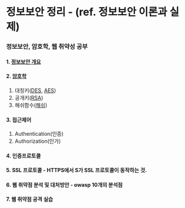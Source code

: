 # 정보보안 정리 - (ref. 정보보안 이론과 실제)
### 정보보안, 암호학, 웹 취약성 공부

#### 1. <a href="https://github.com/jaero0725/security/tree/main/1.%20%EC%A0%95%EB%B3%B4%EB%B3%B4%EC%95%88%EA%B0%9C%EC%9A%94"> 정보보안 개요</a>
#### 2. <a href="https://github.com/jaero0725/security/tree/main/2.%20%EC%95%94%ED%98%B8">암호학</a> 
 1) 대칭키(<a href="https://github.com/jaero0725/security/blob/main/2.%20%EC%95%94%ED%98%B8/readme2.md">DES</a>, <a href="https://github.com/jaero0725/security/blob/main/2.%20%EC%95%94%ED%98%B8/readme4.md">AES<a>)
 2) 공개키(<a href="https://github.com/jaero0725/security/blob/main/2.%20%EC%95%94%ED%98%B8/readme6.md">RSA</a>)
 3) 해쉬함수(<a href="#">해쉬</a>)
#### 3. 접근제어 
 1) Authentication(인증)
 2) Authorization(인가)
#### 4. 인증프로토콜 
#### 5. SSL 프로토콜 - HTTPS에서 S가 SSL 프로토콜이 동작하는 것.
#### 6. 웹 취약점 분석 및 대처방안  - owasp 10개의 분석점
#### 7. 웹 취약점 공격 실습 
